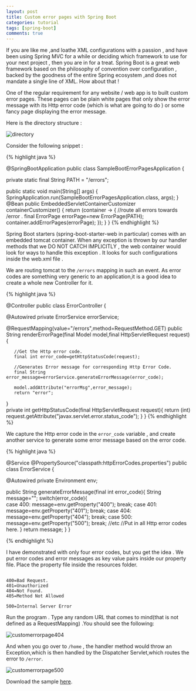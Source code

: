 ```yaml
---
layout: post
title: Custom error pages with Spring Boot
categories: tutorial
tags: [spring-boot]
comments: true
---
```


If you are like me ,and loathe XML configurations with a passion , and have been using Spring MVC for a while or deciding which framework to use for your next project , then you are in for a treat. Spring Boot is a great web framework based on the philosophy of convention over configuration , backed by the goodness of the entire Spring ecosystem ,and does not mandate a single line of XML. How about that ! 

One of the regular requirement for any website / web app is to built custom error pages. These pages can be plain white pages that only show the error message with its Http error code (which is what are going to do ) or some fancy page displaying the error message.

Here is the directory structure :

![directory](https://cloud.githubusercontent.com/assets/7692552/10869162/ec15e896-80cb-11e5-8eaa-27161194aeb8.png "Directory")


Consider the following snippet :

{% highlight java %}

@SpringBootApplication
public class SampleBootErrorPagesApplication {
	
   private static final String PATH = "/errors";

   public static void main(String[] args) {
       SpringApplication.run(SampleBootErrorPagesApplication.class, args);
   }
    @Bean
    public EmbeddedServletContainerCustomizer containerCustomizer() {
      return (container -> {
   	   //route all errors towards /error .
   	   final ErrorPage errorPage=new ErrorPage(PATH);
   	   container.addErrorPages(errorPage);
      });
   }
 }
{% endhighlight %}

Spring Boot starters (spring-boot-starter-web in particular) comes with an embedded tomcat container. When any exception is thrown by our handler methods that we DO NOT CATCH IMPLICITLY ,  the web container would look for ways to handle this exception . It looks for such configurations  inside the web.xml file .

We are routing tomcat to the  `/errors` mapping in such an event. As error codes are something very generic to an application,it is a good idea to create a whole new Controller for it.

{% highlight java %}

@Controller
public class ErrorController {

   @Autowired
   private ErrorService errorService;
	     
   @RequestMapping(value="/errors",method=RequestMethod.GET)
   public String renderErrorPage(final Model model,final HttpServletRequest request){
	   
	   //Get the Http error code.
	   final int error_code=getHttpStatusCode(request);
	   
	   //Generates Error message for corresponding Http Error Code.
	   final String error_message=errorService.generateErrorMessage(error_code);
	   
	   model.addAttribute("errorMsg",error_message);
	   return "error";
   }  
   private int getHttpStatusCode(final HttpServletRequest request){
	   return (int) request.getAttribute("javax.servlet.error.status_code");
   }
}
{% endhighlight %}

We capture the Http error code in the `error_code` variable , and create another service  to generate some error message based on the error code.

{% highlight java %}

@Service
@PropertySource("classpath:httpErrorCodes.properties")
public class ErrorService {
	
   @Autowired
   private Environment env;
 
   public String generateErrorMessage(final int error_code){
	 String message="";
	   switch(error_code){  
		   case 400: message=env.getProperty("400");
		   			 break;
		   case 401: message=env.getProperty("401");
		   			 break;
		   case 404: message=env.getProperty("404");
		   			 break;
		   case 500: message=env.getProperty("500");
		   			 break;
		   //etc 
		   //Put in all Http error codes here.
	   }
	 return message;
    }
}

{% endhighlight %}

I have  demonstrated with  only four error codes, but you get the idea  . We put error codes and error messages as key value pairs inside our property file. Place the property file inside the resources folder.

~~~

400=Bad Request.
401=Unauthorized
404=Not Found.
405=Method Not Allowed

500=Internal Server Error
~~~

Run the program . Type any random URL that comes to mind(that is not defined as a RequestMapping) .You should see the following:

![customerrorpage404](https://cloud.githubusercontent.com/assets/7692552/10869183/fcb60720-80cc-11e5-87d9-0b5eda78e4ec.png "404")

And when you go over to `/home` , the handler method would throw an Exception,which is then handled  by the Dispatcher Servlet,which routes the error to `/error`. 

![customerrorpage500](https://cloud.githubusercontent.com/assets/7692552/10869195/4d1b6a2a-80cd-11e5-94c6-94ebd9bf968a.png "500")




Download the sample  [here](https://github.com/Ankush1992/sample-boot-error-pages).


